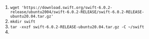 1. `wget 'https://download.swift.org/swift-6.0.2-release/ubuntu2004/swift-6.0.2-RELEASE/swift-6.0.2-RELEASE-ubuntu20.04.tar.gz'`
2. `mkdir swift`
3. `tar -xvzf swift-6.0.2-RELEASE-ubuntu20.04.tar.gz -C ~/swift`
4. 
